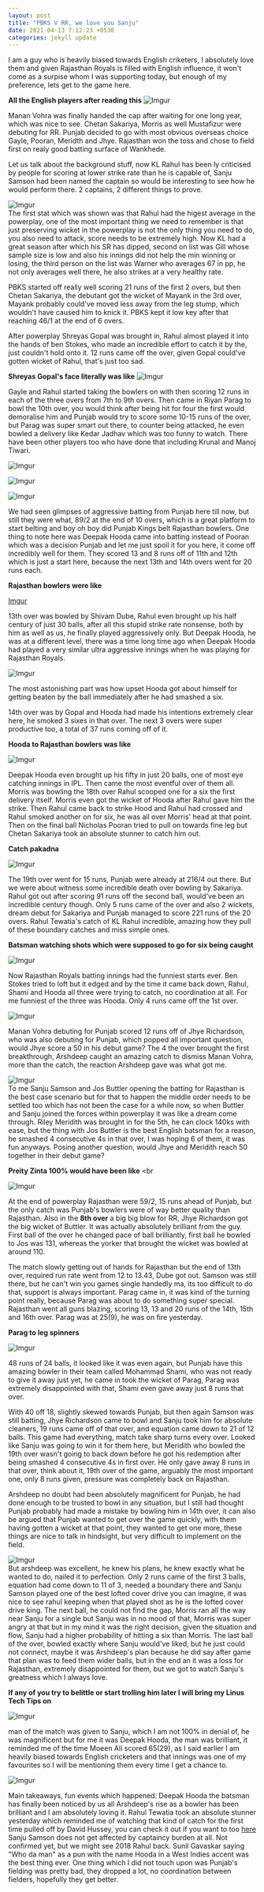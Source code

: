 ```yaml
---
layout: post
title: "PBKS V RR, we love you Sanju"
date: 2021-04-13 7:12:23 +0530
categories: jekyll update
---
```


I am a guy who is heavily biased towards English criketers, I absolutely love them and given Rajasthan Royals is filled with English influence, it won't come as a surpise whom I was supporting today, but enough of my preference, lets get to the game here.
<br>

**All the English players after reading this**
![Imgur](https://i.imgur.com/x8p69Vk.jpg)
<br>

Manan Vohra was finally handed the cap after waiting for one long year, which was nice to see. Chetan Sakariya, Morris as well Mustafizur were debuting for RR. Punjab decided to go with most obvious overseas choice Gayle, Pooran, Meridth and Jhye. Rajasthan won the toss and chose to field first on realy good batting surface of Wankhede.

Let us talk about the background stuff, now KL Rahul has been ly criticised by people for scoring at lower strike rate than he is capable of, Sanju Samson had been named the captain so would be interesting to see how he would perform there. 2 captains, 2 different things to prove.
<br>

![Imgur](https://i.imgur.com/af3hGs9.jpg)
<br>
The first stat which was shown was that Rahul had the higest average in the powerplay, one of the most important thing we need to remember is that just preserving wicket in the powerplay is not the only thing you need to do, you also need to attack, score needs to be extremely high. Now KL had a great season after which his SR has dipped, second on list was Gill whose sample size is low and also his innings did not help the min winning or losing, the third person on the list was Warner who averages 67 in pp, he not only averages well there, he also strikes at a very healthy rate.

PBKS started off really well scoring 21 runs of the first 2 overs, but then Chetan Sakariya, the debutant got the wicket of Mayank in the 3rd over, Mayank probably could've moved less away from the leg stump, which wouldn't have caused him to knick it. PBKS kept it low key after that reaching 46/1 at the end of 6 overs.

After powerplay Shreyas Gopal was brought in, Rahul almost played it into the hands of ben Stokes, who made an incredible effort to catch it by the, just couldn't hold onto it. 12 runs came off the over, given Gopal could've gotten wicket of Rahul, that's just too sad.
<br>

**Shreyas Gopal's face literally was like**
![Imgur](https://i.imgur.com/VpA5IL5.jpg)
<br>

Gayle and Rahul started taking the bowlers on with then scoring 12 runs in each of the three overs from 7th to 9th overs. Then came in Riyan Parag to bowl the 10th over, you would think after being hit for four the first would demoralise him and Punjab would try to score some 10-15 runs of the over, but Parag was super smart out there, to counter being attacked, he even bowled a delivery like Kedar Jadhav which was too funny to watch. There have been other players too who have done that including Krunal and Manoj Tiwari.
<br>

![Imgur](https://i.imgur.com/Zl3UB1s.jpg)
<br>

![Imgur](https://i.imgur.com/jnuJvz8.jpg)
<br>

![Imgur](https://i.imgur.com/KFFHEZH.jpg)
<br>

We had seen glimpses of aggressive batting from Punjab here till now, but still they were what, 89/2 at the end of 10 overs, which is a great platform to start belting and boy oh boy did Punjab Kings belt Rajasthan bowlers.
One thing to note here was Deepak Hooda came into batting instead of Pooran which was a decision Punjab and let me just spoil it for you here, it come off incredibly well for them.
They scored 13 and 8 runs off of 11th and 12th which is just a start here, because the next 13th and 14th overs went for 20 runs each.
<br>

**Rajasthan bowlers were like**
<br>

[Imgur](https://i.imgur.com/jD39LZ1.jpg)
<br>

13th over was bowled by Shivam Dube, Rahul even brought up his half century of just 30 balls, after all this stupid strike rate nonsense, both by him as well as us, he finally played aggressively only.
But Deepak Hooda, he was at a different level, there was a time long time ago when Deepak Hooda had played a very similar ultra aggressive innings when he was playing for Rajasthan Royals.
<br>

![Imgur](https://i.imgur.com/yKMn9Az.jpg)
<br>

The most astonishing part was how upset Hooda got about himself for getting beaten by the ball immediately after he had smashed a six.

14th over was by Gopal and Hooda had made his intentions extremely clear here, he smoked 3 sixes in that over. The next 3 overs were super productive too, a total of 37 runs coming off of it.
<br>

**Hooda to Rajasthan bowlers was like**
<br>

![Imgur](https://i.imgur.com/PwSlY5r.jpg)
<br>

Deepak Hooda even brought up his fifty in just 20 balls, one of most eye catching innings in IPL. Then came the most eventful over of them all.
Morris was bowling the 18th over Rahul scooped one for a six the first delivery itself. Morris even got the wicket of Hooda after Rahul gave him the strike.
Then Rahul came back to strike Hood and Rahul had crossed and Rahul smoked another on for six, he was all over Morris' head at that point.
Then on the final ball Nicholas Pooran tried to pull on towards fine leg but Chetan Sakariya took an absolute stunner to catch him out.
<br>

**Catch pakadna**
<br>

![Imgur](https://i.imgur.com/hJOEdI3.jpg)
<br>

The 19th over went for 15 runs, Punjab were already at 216/4 out there.
But we were about witness some incredible death over bowling by Sakariya. Rahul got out after scoring 91 runs off the second ball, would've been an incredible century though.
Only 5 runs came of the over and also 2 wickets, dream debut for Sakariya and Punjab managed to score 221 runs of the 20 overs.
Rahul Tewatia's catch of KL Rahul incredible, amazing how they pull of these boundary catches and miss simple ones.
<br>

**Batsman watching shots which were supposed to go for six being caught**
<br>

![Imgur](https://i.imgur.com/le66BFa.jpg)
<br>

Now Rajasthan Royals batting innings had the funniest starts ever. Ben Stokes tried to loft but it edged and by the time it came back down, Rahul, Shami and Hooda all three were trying to catch, no coordination at all. For me funniest of the three was Hooda. Only 4 runs came off the 1st over.
<br>

![Imgur](https://i.imgur.com/6UpO9Tj.jpg)
<br>

Manan Vohra debuting for Punjab scored 12 runs off of Jhye Richardson, who was also debuting for Punjab, which popped all important question, would Jhye score a 50 in his debut game?
The 4 the over brought the first breakthrough, Arshdeep caught an amazing catch to dismiss Manan Vohra, more than the catch, the reaction Arshdeep gave was what got me.
<br>

![Imgur](https://i.imgur.com/KS0BnP3.jpg)
<br>
To me Sanju Samson and Jos Buttler opening the batting for Rajasthan is the best case scenario but for that to happen the middle order needs to be settled too which has not been the case for a while now, so when Buttler and Sanju joined the forces within powerplay it was like a dream come through.
Riley Meridith was brought in for the 5th, he can clock 140ks with ease, but the thing with Jos Buttler is the best English batsman for a reason, he smashed 4 consecutive 4s in that over, I was hoping 6 of them, it was fun anyways. Posing another question, would Jhye and Meridith reach 50 together in their debut game?
<br>

**Preity Zinta 100% would have been like**
<br

![Imgur](https://i.imgur.com/RoxIttP.jpg)
<br>

At the end of powerplay Rajasthan were 59/2, 15 runs ahead of Punjab, but the only catch was Punjab's bowlers were of way better quality than Rajasthan.
Also in the **8th over** a big big blow for RR, Jhye Richardson got the big wicket of Buttler. It was actually absolutely brilliant from the guy. First ball of the over he changed pace of ball brilliantly, first ball he bowled to Jos was 131, whereas the yorker that brought the wicket was bowled at around 110.

The match slowly getting out of hands for Rajasthan but the end of 13th over, required run rate went from 12 to 13.43, Dube got out. Samson was still there, but he can't win you games single handedly ma, its too difficult to do that, support is always important. Parag came in, it was kind of the turning point really, because Parag was about to do something super special. Rajasthan went all guns blazing, scoring 13, 13 and 20 runs of the 14th, 15th and 16th over. Parag was at 25(9), he was on fire yesterday.
<br>

**Parag to leg spinners**
<br>

![Imgur](https://i.imgur.com/EytDoCz.jpg)
<br>

48 runs of 24 balls, it looked like it was even again, but Punjab have this amazing bowler in their team called Mohammad Shami, who was not ready to give it away just yet, he came in took the wicket of Parag, Parag was extremely disappointed with that, Shami even gave away just 8 runs that over.

With 40 off 18, slightly skewed towards Punjab, but then again Samson was still batting, Jhye Richardson came to bowl and Sanju took him for absolute cleaners, 19 runs came off of that over, and equation came down to 21 of 12 balls. This game had everything, match take sharp turns every over. Looked like Sanju was going to win it for them here, but Meridith who bowled the 19th over wasn't going to back down before he got his redemption after being smashed 4 consecutive 4s in first over.
He only gave away 8 runs in that over, think about it, 19th over of the game, arguably the most important one, only 8 runs given, pressure was completely back on Rajasthan.

Arshdeep no doubt had been absolutely magnificent for Punjab, he had done enough to be trusted to bowl in any situation, but I still had thought Punjab probably had made a mistake by bowling him in 14th over, it can also be argued that Punjab wanted to get over the game quickly, with them having gotten a wicket at that point, they wanted to get one more, these things are nice to talk in hindsight, but very difficult to implement on the field.
<br>

![Imgur](https://i.imgur.com/xVHeQCZ.jpg)
<br>
But arshdeep was excellent, he knew his plans, he knew exactly what he wanted to do, nailed it to perfection.
Only 2 runs came of the first 3 balls, equation had come down to 11 of 3, needed a boundary there and Sanju Samson played one of the best lofted cover drive you can imagine, it was nice to see rahul keeping when that played shot as he is the lofted cover drive king.
The next ball, he could not find the gap, Morris ran all the way near Sanju for a single but Sanju was in no mood of that, Morris was super angry at that but in my mind it was the right decision, given the situation and flow, Sanju had a higher probability of hitting a six than Morris. The last ball of the over, bowled exactly where Sanju would've liked, but he just could not connect, maybe it was Arshdeep's plan because he did say after game that plan was to feed them wider balls, but in the end an it was a loss for Rajasthan, extremely disappointed for them, but we got to watch Sanju's greatness which I always love.
<br>

**If any of you try to belittle or start trolling him later I will bring my Linus Tech Tips on**
<br>

![Imgur](https://i.imgur.com/BzujQWk.png)
<br>

man of the match was given to Sanju, which I am not 100% in denial of, he was magnificent but for me it was Deepak Hooda, the man was brilliant, it reminded me of the time Moeen Ali scored 65(29), as I said earlier I am heavily biased towards English cricketers and that innings was one of my favourites so I will be mentioning them every time I get a chance to.
<br>

![Imgur](https://i.imgur.com/bAOCUhi.jpg)
<br>

Main takeaways, fun events which happened:
Deepak Hooda the batsman has finally been noticed by us all
Arshdeep's rise as a bowler has been brilliant and I am absolutely loving it.
Rahul Tewatia took an absolute stunner yesterday which reminded me of watching that kind of catch for the first time pulled off by David Hussey, you can check it out if you want to too <a href="https://t.co/craNLOfy8l?amp=1">here</a>
Sanju Samson does not get affected by captaincy burden at all.
Not confirmed yet, but we might see 2018 Rahul back.
Sunil Gavaskar saying "Who da man" as a pun with the name Hooda in a West Indies accent was the best thing ever.
One thing which I did not touch upon was Punjab's fielding was pretty bad, they dropped a lot, no coordination between fielders, hopefully they get better.
